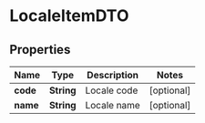 # LocaleItemDTO

## Properties
Name | Type | Description | Notes
------------ | ------------- | ------------- | -------------
**code** | **String** | Locale code |  [optional]
**name** | **String** | Locale name |  [optional]
